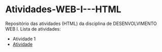 # Atividades-WEB-I---HTML
Repositório das atividades (HTML) da disciplina de DESENVOLVIMENTO WEB I.
Lista de atividades:
- Atividade 1
- [Atividade](atividade1.html)

